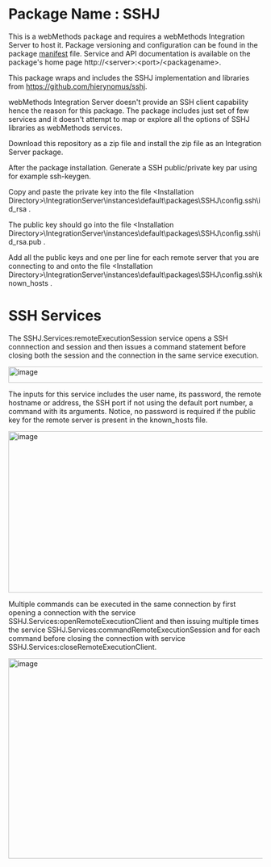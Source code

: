 # Package Name : SSHJ

This is a webMethods package and requires a webMethods Integration Server to host it. Package versioning and configuration can be found in the package [manifest](./SSHJ/manifest.v3) file. Service and API documentation is available on the package's home page http://&lt;server&gt;:&lt;port&gt;/&lt;packagename>.

This package wraps and includes the SSHJ implementation and libraries from https://github.com/hierynomus/sshj. 

webMethods Integration Server doesn't provide an SSH client capability hence the reason for this package.
The package includes just set of few services and it doesn't attempt to map or explore all the options of SSHJ libraries as webMethods services.

Download this repository as a zip file and install the zip file as an Integration Server package.

After the package installation.
Generate a SSH public/private key par using for example ssh-keygen.

Copy and paste the private key into the file \<Installation Directory\>\IntegrationServer\instances\default\packages\SSHJ\config\.ssh\id_rsa .

The public key should go into the file \<Installation Directory\>\IntegrationServer\instances\default\packages\SSHJ\config\.ssh\id_rsa.pub .

Add all the public keys and one per line for each remote server that you are connecting to and onto the file \<Installation Directory\>\IntegrationServer\instances\default\packages\SSHJ\config\.ssh\known_hosts .

# SSH Services

The SSHJ.Services:remoteExecutionSession service opens a SSH connnection and session and then issues a command statement before closing both the session and the connection in the same service execution.  

<img width="561" height="32" alt="image" src="https://github.com/user-attachments/assets/e103b9d6-272c-4df9-ae21-513b9884e625" />  

The inputs for this service includes the user name, its password, the remote hostname or address, the SSH port if not using the default port number, a command with its arguments. Notice, no password is required if the public key for the remote server is present in the known_hosts file.  

<img width="1535" height="320" alt="image" src="https://github.com/user-attachments/assets/54193aea-123c-4e58-abf2-00b49e468701" />  


Multiple commands can be executed in the same connection by first opening a connection with the service SSHJ.Services:openRemoteExecutionClient and then issuing multiple times the service SSHJ.Services:commandRemoteExecutionSession and for each command before closing the connection with service SSHJ.Services:closeRemoteExecutionClient.  

<img width="794" height="397" alt="image" src="https://github.com/user-attachments/assets/fd5a605b-636c-4c92-be48-bd4e59323fe5" />  







